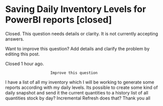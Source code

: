 
# Saving Daily Inventory Levels for PowerBI reports [closed]







Closed. This question needs details or clarity. It is not currently accepting answers.
                        
                    










Want to improve this question? Add details and clarify the problem by editing this post.


Closed 1 hour ago.







                        Improve this question
                    



I have a list of all my inventory which I will be working to generate some reports according with my daily levels. Its possible to create some kind of daily snapshot and send it the current quantities to a history list of all quantities stock by day? Incremental Refresh does that?
Thank you all

        